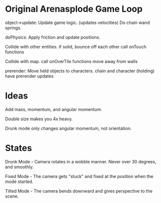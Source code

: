 # Original Arenasplode Game Loop

object->update: Update game logic. (updates velocities)
	Do chain wand springs.

doPhysics: Apply friction and update positions.

Collide with other entities.
	if solid, bounce off each other
	call onTouch functions

Collide with map.
	call onOverTile functions
	move away from walls

prerender: Move held objects to characters.
	chain and character (holding) have prerender updates

# Ideas

Add mass, momentum, and angular momentum.

Double size makes you 4x heavy.

Drunk mode only changes angular momentum, not orientation.

# States

Drunk Mode - Camera rotates in a wobble manner. Never over 30 degrees, and smoothly.

Fixed Mode - The camera gets "stuck" and fixed at the position when the mode started.

Tilted Mode - The camera bends downward and gives perspective to the scene.

